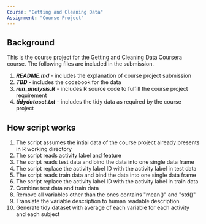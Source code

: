 ```yaml
---
Course: "Getting and Cleaning Data"
Assignment: "Course Project"
---
```


## Background

This is the course project for the Getting and Cleaning Data Coursera course. The following files are included in the submission.

  1. ***README.md*** - includes the explanation of course project submission
  2. ***TBD*** - includes the codebook for the data
  3. ***run_analysis.R*** - includes R source code to fulfill the course project requirement
  4. ***tidydataset.txt*** - includes the tidy data as required by the course project

## How script works
  1. The script assumes the intial data of the course project already presents in R working directory
  2. The script reads activity label and feature
  3. The script reads test data and bind the data into one single data frame
  4. The script replace the activity label ID with the activity label in test data
  5. The script reads train data and bind the data into one single data frame
  6. The script replace the activity label ID with the activity label in train data 
  7. Combine test data and train data
  8. Remove all variables other than the ones contains "mean()" and "std()"
  9. Translate the variable description to human readable description
  10. Generate tidy dataset with average of each variable for each activity and each subject
